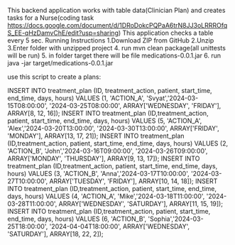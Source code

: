 This backend application works with table data(Clinician Plan) and creates tasks for a Nurse(coding task https://docs.google.com/document/d/1DRoDokcPQPaA6trN8JJ3oLRRROfqS_EE-qHzDamvChE/edit?usp=sharing)
This application checks a table every 5 sec.
Running Instructions
1.Download ZIP from GitHub
2.Unzip
3.Enter folder with unzipped project
4. run mvn clean package(all unittests will be run)
5. in folder target there will be file medications-0.0.1.jar
6. run java -jar target/medications-0.0.1.jar


use this script to create a plans:

INSERT INTO treatment_plan (ID, treatment_action, patient, start_time, end_time, days, hours) VALUES (1, 'ACTION_A', 'Svyat','2024-03-15T08:00:00', '2024-03-25T08:00:00', ARRAY['WEDNESDAY', 'FRIDAY'], ARRAY[8, 12, 16]);
INSERT INTO treatment_plan (ID,treatment_action, patient, start_time, end_time, days, hours) VALUES (5, 'ACTION_A', 'Alex','2024-03-20T13:00:00', '2024-03-30T13:00:00', ARRAY['FRIDAY', 'MONDAY'], ARRAY[13, 17, 21]);
INSERT INTO treatment_plan (ID,treatment_action, patient, start_time, end_time, days, hours) VALUES (2, 'ACTION_B', 'John','2024-03-16T09:00:00', '2024-03-26T09:00:00', ARRAY['MONDAY', 'THURSDAY'], ARRAY[9, 13, 17]);
INSERT INTO treatment_plan (ID,treatment_action, patient, start_time, end_time, days, hours) VALUES (3, 'ACTION_B', 'Anna','2024-03-17T10:00:00', '2024-03-27T10:00:00', ARRAY['TUESDAY', 'FRIDAY'], ARRAY[10, 14, 18]);
INSERT INTO treatment_plan (ID,treatment_action, patient, start_time, end_time, days, hours) VALUES (4, 'ACTION_A', 'Mike','2024-03-18T11:00:00', '2024-03-28T11:00:00', ARRAY['WEDNESDAY', 'SATURDAY'], ARRAY[11, 15, 19]);
INSERT INTO treatment_plan (ID,treatment_action, patient, start_time, end_time, days, hours) VALUES (6, 'ACTION_B', 'Sophia','2024-03-25T18:00:00', '2024-04-04T18:00:00', ARRAY['WEDNESDAY', 'SATURDAY'], ARRAY[18, 22, 2]);

